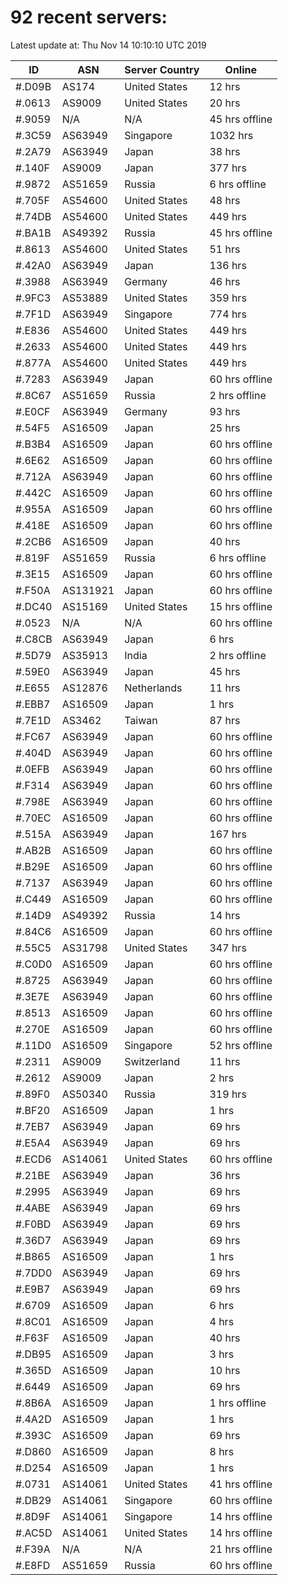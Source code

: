 # 92 recent servers:

Latest update at: Thu Nov 14 10:10:10 UTC 2019

| ID | ASN | Server Country | Online |
| -- | --- | -------------- | ------ |
| #.D09B | AS174 | United States | 12 hrs |
| #.0613 | AS9009 | United States | 20 hrs |
| #.9059 | N/A | N/A | 45 hrs offline |
| #.3C59 | AS63949 | Singapore | 1032 hrs |
| #.2A79 | AS63949 | Japan | 38 hrs |
| #.140F | AS9009 | Japan | 377 hrs |
| #.9872 | AS51659 | Russia | 6 hrs offline |
| #.705F | AS54600 | United States | 48 hrs |
| #.74DB | AS54600 | United States | 449 hrs |
| #.BA1B | AS49392 | Russia | 45 hrs offline |
| #.8613 | AS54600 | United States | 51 hrs |
| #.42A0 | AS63949 | Japan | 136 hrs |
| #.3988 | AS63949 | Germany | 46 hrs |
| #.9FC3 | AS53889 | United States | 359 hrs |
| #.7F1D | AS63949 | Singapore | 774 hrs |
| #.E836 | AS54600 | United States | 449 hrs |
| #.2633 | AS54600 | United States | 449 hrs |
| #.877A | AS54600 | United States | 449 hrs |
| #.7283 | AS63949 | Japan | 60 hrs offline |
| #.8C67 | AS51659 | Russia | 2 hrs offline |
| #.E0CF | AS63949 | Germany | 93 hrs |
| #.54F5 | AS16509 | Japan | 25 hrs |
| #.B3B4 | AS16509 | Japan | 60 hrs offline |
| #.6E62 | AS16509 | Japan | 60 hrs offline |
| #.712A | AS63949 | Japan | 60 hrs offline |
| #.442C | AS16509 | Japan | 60 hrs offline |
| #.955A | AS16509 | Japan | 60 hrs offline |
| #.418E | AS16509 | Japan | 60 hrs offline |
| #.2CB6 | AS16509 | Japan | 40 hrs |
| #.819F | AS51659 | Russia | 6 hrs offline |
| #.3E15 | AS16509 | Japan | 60 hrs offline |
| #.F50A | AS131921 | Japan | 60 hrs offline |
| #.DC40 | AS15169 | United States | 15 hrs offline |
| #.0523 | N/A | N/A | 60 hrs offline |
| #.C8CB | AS63949 | Japan | 6 hrs |
| #.5D79 | AS35913 | India | 2 hrs offline |
| #.59E0 | AS63949 | Japan | 45 hrs |
| #.E655 | AS12876 | Netherlands | 11 hrs |
| #.EBB7 | AS16509 | Japan | 1 hrs |
| #.7E1D | AS3462 | Taiwan | 87 hrs |
| #.FC67 | AS63949 | Japan | 60 hrs offline |
| #.404D | AS63949 | Japan | 60 hrs offline |
| #.0EFB | AS63949 | Japan | 60 hrs offline |
| #.F314 | AS63949 | Japan | 60 hrs offline |
| #.798E | AS63949 | Japan | 60 hrs offline |
| #.70EC | AS16509 | Japan | 60 hrs offline |
| #.515A | AS63949 | Japan | 167 hrs |
| #.AB2B | AS16509 | Japan | 60 hrs offline |
| #.B29E | AS16509 | Japan | 60 hrs offline |
| #.7137 | AS63949 | Japan | 60 hrs offline |
| #.C449 | AS16509 | Japan | 60 hrs offline |
| #.14D9 | AS49392 | Russia | 14 hrs |
| #.84C6 | AS16509 | Japan | 60 hrs offline |
| #.55C5 | AS31798 | United States | 347 hrs |
| #.C0D0 | AS16509 | Japan | 60 hrs offline |
| #.8725 | AS63949 | Japan | 60 hrs offline |
| #.3E7E | AS63949 | Japan | 60 hrs offline |
| #.8513 | AS16509 | Japan | 60 hrs offline |
| #.270E | AS16509 | Japan | 60 hrs offline |
| #.11D0 | AS16509 | Singapore | 52 hrs offline |
| #.2311 | AS9009 | Switzerland | 11 hrs |
| #.2612 | AS9009 | Japan | 2 hrs |
| #.89F0 | AS50340 | Russia | 319 hrs |
| #.BF20 | AS16509 | Japan | 1 hrs |
| #.7EB7 | AS63949 | Japan | 69 hrs |
| #.E5A4 | AS63949 | Japan | 69 hrs |
| #.ECD6 | AS14061 | United States | 60 hrs offline |
| #.21BE | AS63949 | Japan | 36 hrs |
| #.2995 | AS63949 | Japan | 69 hrs |
| #.4ABE | AS63949 | Japan | 69 hrs |
| #.F0BD | AS63949 | Japan | 69 hrs |
| #.36D7 | AS63949 | Japan | 69 hrs |
| #.B865 | AS16509 | Japan | 1 hrs |
| #.7DD0 | AS63949 | Japan | 69 hrs |
| #.E9B7 | AS63949 | Japan | 69 hrs |
| #.6709 | AS16509 | Japan | 6 hrs |
| #.8C01 | AS16509 | Japan | 4 hrs |
| #.F63F | AS16509 | Japan | 40 hrs |
| #.DB95 | AS16509 | Japan | 3 hrs |
| #.365D | AS16509 | Japan | 10 hrs |
| #.6449 | AS16509 | Japan | 69 hrs |
| #.8B6A | AS16509 | Japan | 1 hrs offline |
| #.4A2D | AS16509 | Japan | 1 hrs |
| #.393C | AS16509 | Japan | 69 hrs |
| #.D860 | AS16509 | Japan | 8 hrs |
| #.D254 | AS16509 | Japan | 1 hrs |
| #.0731 | AS14061 | United States | 41 hrs offline |
| #.DB29 | AS14061 | Singapore | 60 hrs offline |
| #.8D9F | AS14061 | Singapore | 14 hrs offline |
| #.AC5D | AS14061 | United States | 14 hrs offline |
| #.F39A | N/A | N/A | 21 hrs offline |
| #.E8FD | AS51659 | Russia | 60 hrs offline |

